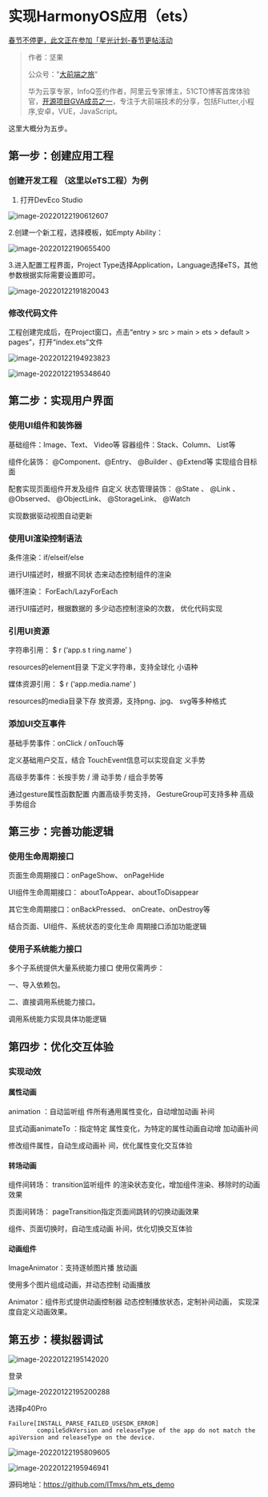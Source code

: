 # 实现HarmonyOS应用（ets）

[春节不停更，此文正在参加「星光计划-春节更帖活动](https://harmonyos.51cto.com/posts/9923)

> 作者：坚果
>
> 公众号："[大前端之旅](https://mp.weixin.qq.com/s/aJvihD4dzEJyOV3q6_Zeng)"
>
> 华为云享专家，InfoQ签约作者，阿里云专家博主，51CTO博客首席体验官，[开源项目GVA成员之一](https://www.gin-vue-admin.com/)，专注于大前端技术的分享，包括Flutter,小程序,安卓，VUE，JavaScript。

这里大概分为五步。

## 第一步：创建应用工程 

### 创建开发工程 （这里以eTS工程）为例





1. 打开DevEco Studio

![image-20220122190612607](C:\Users\85285\AppData\Roaming\Typora\typora-user-images\image-20220122190612607.png)

2.创建一个新工程，选择模板，如Empty Ability：

![image-20220122190655400](https://luckly007.oss-cn-beijing.aliyuncs.com/images/image-20220122190655400.png)

3.进入配置工程界面，Project Type选择Application，Language选择eTS，其他参数根据实际需要设置即可。

![image-20220122191820043](https://luckly007.oss-cn-beijing.aliyuncs.com/images/image-20220122191820043.png)

### 修改代码文件 



工程创建完成后，在Project窗口，点击“entry > src > main > ets > default > pages”，打开“index.ets”文件

![image-20220122194923823](https://luckly007.oss-cn-beijing.aliyuncs.com/images/image-20220122194923823.png)



![image-20220122195348640](https://luckly007.oss-cn-beijing.aliyuncs.com/images/image-20220122195348640.png)

## 第二步：实现用户界面



### 使用UI组件和装饰器 

基础组件：Image、Text、 Video等 容器组件：Stack、Column、 List等 

组件化装饰： @Component、@Entry、 @Builder 、@Extend等 实现组合目标面 

配套实现页面组件开发及组件 自定义 状态管理装饰： @State 、 @Link 、@Observed、 @ObjectLink、 @StorageLink、 @Watch 

实现数据驱动视图自动更新



### 使用UI渲染控制语法 

条件渲染：if/elseif/else

进行UI描述时，根据不同状 态来动态控制组件的渲染

 循环渲染： ForEach/LazyForEach 

 进行UI描述时，根据数据的 多少动态控制渲染的次数， 优化代码实现

### 引用UI资源 

  字符串引用： $ r (‘app.s t ring.name’ ) 

resources的element目录 下定义字符串，支持全球化 小语种 

媒体资源引用： $ r (‘app.media.name’ ) 

resources的media目录下存 放资源，支持png、jpg、 svg等多种格式 

### 添加UI交互事件 

基础手势事件：onClick /  onTouch等 

定义基础用户交互，结合 TouchEvent信息可以实现自定 义手势 

高级手势事件：长按手势 / 滑 动手势 / 组合手势等 

通过gesture属性函数配置 内置高级手势支持， GestureGroup可支持多种 高级手势组合

## 第三步：完善功能逻辑 

### 使用生命周期接口 

页面生命周期接口：onPageShow、 onPageHide 

UI组件生命周期接口： aboutToAppear、aboutToDisappear 

其它生命周期接口：onBackPressed、 onCreate、onDestroy等 

结合页面、UI组件、系统状态的变化生命 周期接口添加功能逻辑 

### 使用子系统能力接口 

多个子系统提供大量系统能力接口 使用仅需两步：

 一、导入依赖包。

 二、直接调用系统能力接口。 

调用系统能力实现具体功能逻辑

## 第四步：优化交互体验

### 实现动效

#### 属性动画

animation ：自动监听组 件所有通用属性变化，自动增加动画 补间 

显式动画animateTo ：指定特定 属性变化，为特定的属性动画自动增 加动画补间 

修改组件属性，自动生成动画补 间，优化属性变化交互体验 

#### 转场动画

组件间转场： transition监听组件 的渲染状态变化，增加组件渲染、移除时的动画效果 

页面间转场： pageTransition指定页面间跳转的切换动画效果

组件、页面切换时，自动生成动画 补间，优化切换交互体验 

#### 动画组件

 ImageAnimator：支持逐帧图片播 放动画 

 使用多个图片组成动画，并动态控制 动画播放

Animator：组件形式提供动画控制器 动态控制播放状态，定制补间动画， 实现深度自定义动画效果。

## 第五步：模拟器调试

![image-20220122195142020](https://luckly007.oss-cn-beijing.aliyuncs.com/images/image-20220122195142020.png)

登录



![image-20220122195200288](https://luckly007.oss-cn-beijing.aliyuncs.com/images/image-20220122195200288.png)



选择p40Pro

	Failure[INSTALL_PARSE_FAILED_USESDK_ERROR]
			compileSdkVersion and releaseType of the app do not match the apiVersion and releaseType on the device.

![image-20220122195809605](https://luckly007.oss-cn-beijing.aliyuncs.com/images/image-20220122195809605.png)



![image-20220122195946941](https://luckly007.oss-cn-beijing.aliyuncs.com/images/image-20220122195946941.png)



源码地址：https://github.com/ITmxs/hm_ets_demo